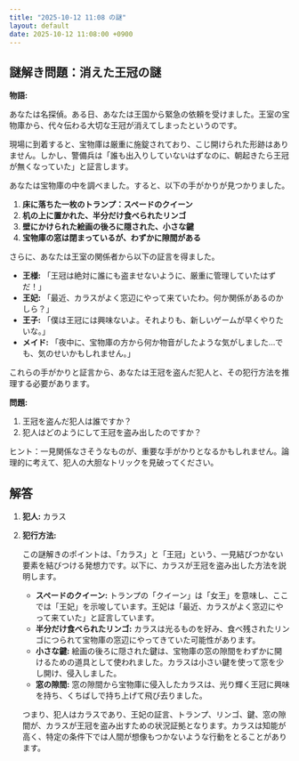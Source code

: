 ```yaml
---
title: "2025-10-12 11:08 の謎"
layout: default
date: 2025-10-12 11:08:00 +0900
---
```

## 謎解き問題：消えた王冠の謎

**物語:**

あなたは名探偵。ある日、あなたは王国から緊急の依頼を受けました。王室の宝物庫から、代々伝わる大切な王冠が消えてしまったというのです。

現場に到着すると、宝物庫は厳重に施錠されており、こじ開けられた形跡はありません。しかし、警備兵は「誰も出入りしていないはずなのに、朝起きたら王冠が無くなっていた」と証言します。

あなたは宝物庫の中を調べました。すると、以下の手がかりが見つかりました。

1.  **床に落ちた一枚のトランプ：スペードのクイーン**
2.  **机の上に置かれた、半分だけ食べられたリンゴ**
3.  **壁にかけられた絵画の後ろに隠された、小さな鍵**
4.  **宝物庫の窓は閉まっているが、わずかに隙間がある**

さらに、あなたは王室の関係者から以下の証言を得ました。

*   **王様:** 「王冠は絶対に誰にも盗ませないように、厳重に管理していたはずだ！」
*   **王妃:** 「最近、カラスがよく窓辺にやって来ていたわ。何か関係があるのかしら？」
*   **王子:** 「僕は王冠には興味ないよ。それよりも、新しいゲームが早くやりたいな。」
*   **メイド:** 「夜中に、宝物庫の方から何か物音がしたような気がしました…でも、気のせいかもしれません。」

これらの手がかりと証言から、あなたは王冠を盗んだ犯人と、その犯行方法を推理する必要があります。

**問題:**

1.  王冠を盗んだ犯人は誰ですか？
2.  犯人はどのようにして王冠を盗み出したのですか？

ヒント：一見関係なさそうなものが、重要な手がかりとなるかもしれません。論理的に考えて、犯人の大胆なトリックを見破ってください。

## 解答

1.  **犯人:** カラス

2.  **犯行方法:**

    この謎解きのポイントは、「カラス」と「王冠」という、一見結びつかない要素を結びつける発想力です。以下に、カラスが王冠を盗み出した方法を説明します。

    *   **スペードのクイーン:** トランプの「クイーン」は「女王」を意味し、ここでは「王妃」を示唆しています。王妃は「最近、カラスがよく窓辺にやって来ていた」と証言しています。
    *   **半分だけ食べられたリンゴ:** カラスは光るものを好み、食べ残されたリンゴにつられて宝物庫の窓辺にやってきていた可能性があります。
    *   **小さな鍵:** 絵画の後ろに隠された鍵は、宝物庫の窓の隙間をわずかに開けるための道具として使われました。カラスは小さい鍵を使って窓を少し開け、侵入しました。
    *   **窓の隙間:** 窓の隙間から宝物庫に侵入したカラスは、光り輝く王冠に興味を持ち、くちばしで持ち上げて飛び去りました。

    つまり、犯人はカラスであり、王妃の証言、トランプ、リンゴ、鍵、窓の隙間が、カラスが王冠を盗み出すための状況証拠となります。カラスは知能が高く、特定の条件下では人間が想像もつかないような行動をとることがあります。
